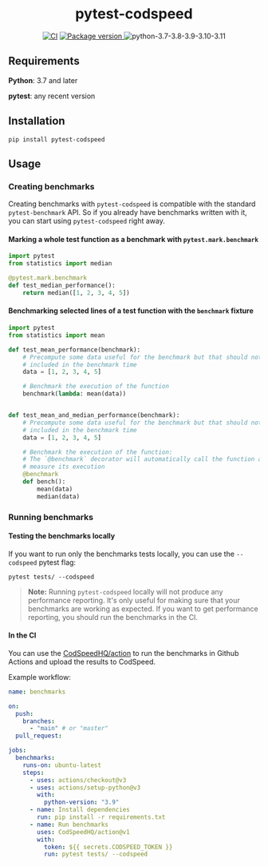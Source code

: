 <div align="center">
<h1>pytest-codspeed</h1>

[![CI](https://github.com/CodSpeedHQ/pytest-codspeed/actions/workflows/ci.yml/badge.svg)](https://github.com/CodSpeedHQ/pytest-codspeed/actions/workflows/ci.yml)
<a href="https://pypi.org/project/pytest-codspeed" target="_blank">
<img src="https://img.shields.io/pypi/v/pytest-codspeed?color=%2334D058&label=pypi" alt="Package version">
</a>
<img src="https://img.shields.io/badge/python-3.7%20|%203.8%20|%203.9%20|%203.10%20|%203.11-informational.svg" alt="python-3.7-3.8-3.9-3.10-3.11">

</div>

## Requirements

**Python**: 3.7 and later

**pytest**: any recent version

## Installation

```shell
pip install pytest-codspeed
```

## Usage

### Creating benchmarks

Creating benchmarks with `pytest-codspeed` is compatible with the standard `pytest-benchmark` API. So if you already have benchmarks written with it, you can start using `pytest-codspeed` right away.

#### Marking a whole test function as a benchmark with `pytest.mark.benchmark`

```python
import pytest
from statistics import median

@pytest.mark.benchmark
def test_median_performance():
    return median([1, 2, 3, 4, 5])
```

#### Benchmarking selected lines of a test function with the `benchmark` fixture

```python
import pytest
from statistics import mean

def test_mean_performance(benchmark):
    # Precompute some data useful for the benchmark but that should not be
    # included in the benchmark time
    data = [1, 2, 3, 4, 5]

    # Benchmark the execution of the function
    benchmark(lambda: mean(data))


def test_mean_and_median_performance(benchmark):
    # Precompute some data useful for the benchmark but that should not be
    # included in the benchmark time
    data = [1, 2, 3, 4, 5]

    # Benchmark the execution of the function:
    # The `@benchmark` decorator will automatically call the function and
    # measure its execution
    @benchmark
    def bench():
        mean(data)
        median(data)
```

### Running benchmarks

#### Testing the benchmarks locally

If you want to run only the benchmarks tests locally, you can use the `--codspeed` pytest flag:

```shell
pytest tests/ --codspeed
```

> **Note:** Running `pytest-codspeed` locally will not produce any performance reporting. It's only useful for making sure that your benchmarks are working as expected. If you want to get performance reporting, you should run the benchmarks in the CI.

#### In the CI

You can use the [CodSpeedHQ/action](https://github.com/CodSpeedHQ/action) to run the benchmarks in Github Actions and upload the results to CodSpeed.

Example workflow:

```yaml
name: benchmarks

on:
  push:
    branches:
      - "main" # or "master"
  pull_request:

jobs:
  benchmarks:
    runs-on: ubuntu-latest
    steps:
      - uses: actions/checkout@v3
      - uses: actions/setup-python@v3
        with:
          python-version: "3.9"
      - name: Install dependencies
        run: pip install -r requirements.txt
      - name: Run benchmarks
        uses: CodSpeedHQ/action@v1
        with:
          token: ${{ secrets.CODSPEED_TOKEN }}
          run: pytest tests/ --codspeed
```
